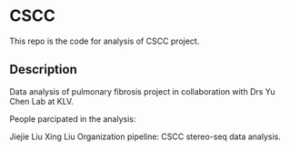 # CSCC
This repo is the code for analysis of CSCC project.

## Description
Data analysis of pulmonary fibrosis project in collaboration with Drs Yu Chen Lab at KLV.

People parcipated in the analysis:

Jiejie Liu
Xing Liu
Organization
pipeline: CSCC stereo-seq data analysis.
